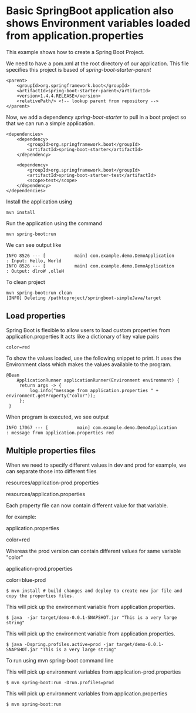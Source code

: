 # Basic SpringBoot application also shows Environment variables loaded from application.properties  

This example shows how to create a Spring Boot Project.

We need to have a pom.xml at the root directory of our application.
This file specifies this project is based of *spring-boot-starter-parent*

    <parent>
        <groupId>org.springframework.boot</groupId>
        <artifactId>spring-boot-starter-parent</artifactId>
        <version>1.4.4.RELEASE</version>
        <relativePath/> <!-- lookup parent from repository -->
    </parent>

Now, we add a dependency *spring-boot-starter* to pull in a boot project so that we can run a simple application.

    <dependencies>
        <dependency>
            <groupId>org.springframework.boot</groupId>
            <artifactId>spring-boot-starter</artifactId>
        </dependency>
    
        <dependency>
            <groupId>org.springframework.boot</groupId>
            <artifactId>spring-boot-starter-test</artifactId>
            <scope>test</scope>
        </dependency>
    </dependencies>
    
Install the application using

    mvn install

Run the application using the command

    mvn spring-boot:run 

We can see output like
 
	INFO 8526 --- [           main] com.example.demo.DemoApplication         : Input: Hello, World
	INFO 8526 --- [           main] com.example.demo.DemoApplication         : Output: dlroW ,olleH

To clean project

	mvn spring-boot:run clean
	[INFO] Deleting /pathtoproject/springboot-simpleJava/target
	

## Load properties 
Spring Boot is flexible to allow users to load custom properties from application.properties
It acts like a dictionary of key value pairs

	color=red
	
To show the values loaded, use the following snippet to print. It uses the Environment class 
which makes the values available to the program. 

	@Bean
    	ApplicationRunner applicationRunner(Environment environment) {
		 return args -> {
			 log.info("message from application.properties " + environment.getProperty("color"));
		 };
	 }
	 
When program is executed, we see output

	INFO 17067 --- [           main] com.example.demo.DemoApplication         : message from application.properties red

## Multiple properties files
When we need to specify different values in dev and prod for example, we can separate those
into different files 

resources/application-prod.properties

resources/application.properties

Each property file can now contain different value for that variable.

for example:

application.properties 

color=red

Whereas the prod version can contain different values for same variable "color"

application-prod.properties 

color=blue-prod

	$ mvn install # build changes and deploy to create new jar file and copy the properties files.

This will pick up the environment variable from application.properties.

	$ java  -jar target/demo-0.0.1-SNAPSHOT.jar "This is a very large string"

This will pick up the environment variable from application.properties.

	$ java -Dspring.profiles.active=prod -jar target/demo-0.0.1-SNAPSHOT.jar "This is a very large string"
	
To run using mvn spring-boot command line

This will pick up environment variables from application-prod.properties

	$ mvn spring-boot:run -Drun.profiles=prod  

This will pick up environment variables from application.properties

	$ mvn spring-boot:run 

